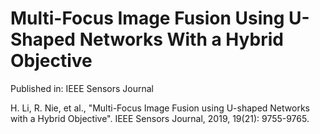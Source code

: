 # Multi-Focus Image Fusion Using U-Shaped Networks With a Hybrid Objective

Published in: IEEE Sensors Journal

H. Li, R. Nie, et al., "Multi-Focus Image Fusion using U-shaped Networks with a Hybrid Objective". IEEE Sensors Journal, 2019, 19(21): 9755-9765.

